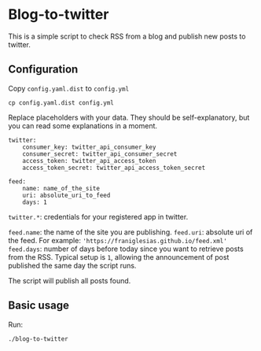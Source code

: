 # Blog-to-twitter

This is a simple script to check RSS from a blog and publish new posts to twitter.

## Configuration

Copy `config.yaml.dist` to `config.yml`

```
cp config.yaml.dist config.yml
```

Replace placeholders with your data. They should be self-explanatory, but you can read some explanations in a moment.

```
twitter:
    consumer_key: twitter_api_consumer_key
    consumer_secret: twitter_api_consumer_secret
    access_token: twitter_api_access_token
    access_token_secret: twitter_api_access_token_secret

feed:
    name: name_of_the_site
    uri: absolute_uri_to_feed
    days: 1
```

`twitter.*`: credentials for your registered app in twitter.

`feed.name`: the name of the site you are publishing.
`feed.uri`: absolute uri of the feed. For example: `'https://franiglesias.github.io/feed.xml'`
`feed.days`: number of days before today since you want to retrieve posts from the RSS. Typical setup is `1`, allowing the announcement of post published the same day the script runs.

The script will publish all posts found.

## Basic usage

Run:

```
./blog-to-twitter
```